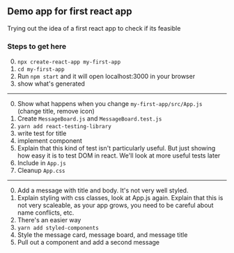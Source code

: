 ## Demo app for first react app

Trying out the idea of a first react app to check if its feasible

### Steps to get here

0. `npx create-react-app my-first-app`
1. `cd my-first-app`
2. Run `npm start` and it will open localhost:3000 in your browser
3. show what's generated

---

0. Show what happens when you change `my-first-app/src/App.js` (change title, remove icon)
1. Create `MessageBoard.js` and `MessageBoard.test.js`
2. `yarn add react-testing-library`
3. write test for title
4. implement component
5. Explain that this kind of test isn't particularly useful. But just showing how easy it is to test DOM in react. We'll look at more useful tests later
6. Include in `App.js`
7. Cleanup `App.css`

---

0. Add a message with title and body. It's not very well styled.
1. Explain styling with css classes, look at App.js again. Explain that this is not very scaleable, as your app grows, you need to be careful about name conflicts, etc.
2. There's an easier way
3. `yarn add styled-components`
4. Style the message card, message board, and message title
5. Pull out a component and add a second message
